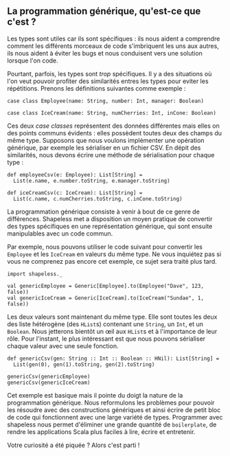 ## La programmation générique, qu'est-ce que c'est ?

Les types sont utiles car ils sont spécifiques :
ils nous aident a comprendre comment les différents morceaux de code
s'imbriquent les uns aux autres, ils nous aident à éviter les bugs
et nous conduisent vers une solution lorsque l'on code.

Pourtant, parfois, les types sont *trop* spécifiques.
Il y a des situations où l'on veut pouvoir profiter des similarités
entres les types pour eviter les répétitions.
Prenons les définitions suivantes comme exemple :

```tut:book:silent
case class Employee(name: String, number: Int, manager: Boolean)

case class IceCream(name: String, numCherries: Int, inCone: Boolean)
```

Ces deux *case classes* représentent des données différentes
mais elles on des points communs évidents :
elles possèdent toutes deux des champs du même type.
Supposons que nous voulons implémenter une opération générique,
par exemple les sérialiser en un fichier CSV.
En dépit des similarités, nous devons écrire
une méthode de sérialisation pour chaque type :

```tut:book:silent
def employeeCsv(e: Employee): List[String] =
  List(e.name, e.number.toString, e.manager.toString)

def iceCreamCsv(c: IceCream): List[String] =
  List(c.name, c.numCherries.toString, c.inCone.toString)
```

La programmation générique consiste à venir à bout de ce genre de différences.
Shapeless met a disposition un moyen pratique de convertir des types
spécifiques en une représentation générique, qui sont ensuite
manipulables avec un code commun.

Par exemple, nous pouvons utiliser le code suivant
pour convertir les `Employee` et les `IceCream`
en valeurs du même type.
Ne vous inquiétez pas si vous ne comprenez pas encore cet exemple,
ce sujet sera traité plus tard.

```tut:book:silent
import shapeless._
```

```tut:book
val genericEmployee = Generic[Employee].to(Employee("Dave", 123, false))
val genericIceCream = Generic[IceCream].to(IceCream("Sundae", 1, false))
```

Les deux valeurs sont maintenant du même type.
Elle sont toutes les deux des liste hétérogène (des `HList`s)
contenant une `String`, un `Int`, et un `Boolean`.
Nous jetterons bientôt un œil aux `HList`s et à l'importance de leur rôle.
Pour l'instant, le plus intéressant est que nous pouvons
sérialiser chaque valeur avec une seule fonction.

```tut:book:silent
def genericCsv(gen: String :: Int :: Boolean :: HNil): List[String] =
  List(gen(0), gen(1).toString, gen(2).toString)
```

```tut:book
genericCsv(genericEmployee)
genericCsv(genericIceCream)
```
Cet exemple est basique mais il pointe du doigt
la nature de la programmation générique.
Nous reformulons les problèmes pour pouvoir les résoudre
avec des constructions génériques et ainsi écrire de petit bloc de code
qui fonctionnent avec une large variété de types.
Programmer avec shapeless nous permet d'éliminer une grande quantité de
`boilerplate`, de rendre les applications Scala plus faciles à lire, écrire
et entretenir.

Votre curiosité a été piquée ? Alors c'est parti !

